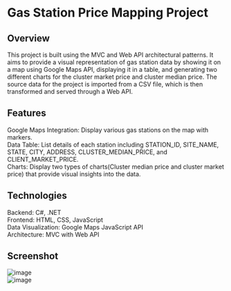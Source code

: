 # Gas Station Price Mapping Project

## Overview
This project is built using the MVC and Web API architectural patterns. It aims to provide a visual representation of gas station data by showing it on a map using Google Maps API, displaying it in a table, and generating two different charts for the cluster market price and cluster median price. The source data for the project is imported from a CSV file, which is then transformed and served through a Web API.

## Features
Google Maps Integration: Display various gas stations on the map with markers.
<br />
Data Table: List details of each station including STATION_ID, SITE_NAME, STATE, CITY, ADDRESS, CLUSTER_MEDIAN_PRICE, and CLIENT_MARKET_PRICE.
<br />
Charts: Display two types of charts(Cluster median price and cluster market price) that provide visual insights into the data.

## Technologies
Backend: C#, .NET
<br />
Frontend: HTML, CSS, JavaScript
<br />
Data Visualization: Google Maps JavaScript API
<br />
Architecture: MVC with Web API

## Screenshot
![image](https://github.com/rupalimetkari/WebMap/assets/45219307/c08092b6-3b9c-460f-bf7d-c42e34cf3bc4)
<br />
![image](https://github.com/rupalimetkari/WebMap/assets/45219307/0b63925b-9796-4782-9840-165d5826b693)

